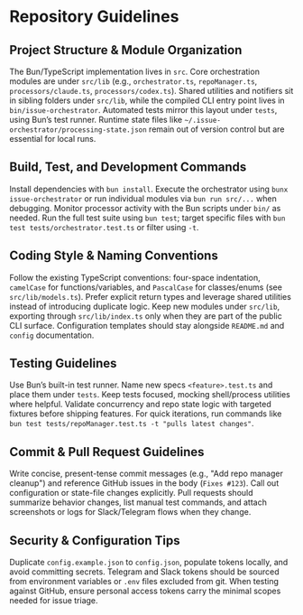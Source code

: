 # Repository Guidelines

## Project Structure & Module Organization
The Bun/TypeScript implementation lives in `src`. Core orchestration modules are under `src/lib` (e.g., `orchestrator.ts`, `repoManager.ts`, `processors/claude.ts`, `processors/codex.ts`). Shared utilities and notifiers sit in sibling folders under `src/lib`, while the compiled CLI entry point lives in `bin/issue-orchestrator`. Automated tests mirror this layout under `tests`, using Bun’s test runner. Runtime state files like `~/.issue-orchestrator/processing-state.json` remain out of version control but are essential for local runs.

## Build, Test, and Development Commands
Install dependencies with `bun install`. Execute the orchestrator using `bunx issue-orchestrator` or run individual modules via `bun run src/...` when debugging. Monitor processor activity with the Bun scripts under `bin/` as needed. Run the full test suite using `bun test`; target specific files with `bun test tests/orchestrator.test.ts` or filter using `-t`.

## Coding Style & Naming Conventions
Follow the existing TypeScript conventions: four-space indentation, `camelCase` for functions/variables, and `PascalCase` for classes/enums (see `src/lib/models.ts`). Prefer explicit return types and leverage shared utilities instead of introducing duplicate logic. Keep new modules under `src/lib`, exporting through `src/lib/index.ts` only when they are part of the public CLI surface. Configuration templates should stay alongside `README.md` and `config` documentation.

## Testing Guidelines
Use Bun’s built-in test runner. Name new specs `<feature>.test.ts` and place them under `tests`. Keep tests focused, mocking shell/process utilities where helpful. Validate concurrency and repo state logic with targeted fixtures before shipping features. For quick iterations, run commands like `bun test tests/repoManager.test.ts -t "pulls latest changes"`.

## Commit & Pull Request Guidelines
Write concise, present-tense commit messages (e.g., "Add repo manager cleanup") and reference GitHub issues in the body (`Fixes #123`). Call out configuration or state-file changes explicitly. Pull requests should summarize behavior changes, list manual test commands, and attach screenshots or logs for Slack/Telegram flows when they change.

## Security & Configuration Tips
Duplicate `config.example.json` to `config.json`, populate tokens locally, and avoid committing secrets. Telegram and Slack tokens should be sourced from environment variables or `.env` files excluded from git. When testing against GitHub, ensure personal access tokens carry the minimal scopes needed for issue triage.
